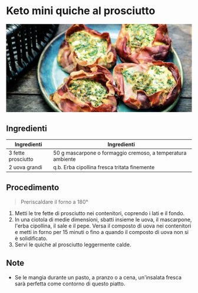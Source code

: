 # Keto mini quiche al prosciutto

![](../../img/Keto-mini-quiche-al-prosciutto.webp)

## Ingredienti

| Ingredienti        | Ingredienti                                                 |
| ------------------ | ----------------------------------------------------------- |
| 3 fette prosciutto | 50 g mascarpone o formaggio cremoso, a temperatura ambiente |
| 2 uova grandi      | q.b. Erba cipollina fresca tritata finemente                |

## Procedimento

> Preriscaldare il forno a 180°

1. Metti le tre fette di prosciutto nei contenitori, coprendo i lati e il fondo.
2. In una ciotola di medie dimensioni, sbatti insieme le uova, il mascarpone, l'erba cipollina, il sale e il pepe. Versa il composto di uova nei contenitori e metti in forno per 15 minuti o fino a quando il composto di uova non si è solidificato.
3. Servi le quiche al prosciutto leggermente calde.

## Note

- Se le mangia durante un pasto, a pranzo o a cena, un'insalata fresca sarà perfetta come contorno di questo piatto.
